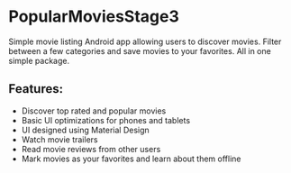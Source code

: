 # PopularMoviesStage3
Simple movie listing Android app allowing users to discover movies. Filter between a few categories and save movies to your favorites. All in one simple package.

## Features:
- Discover top rated and popular movies
- Basic UI optimizations for phones and tablets
- UI designed using Material Design
- Watch movie trailers
- Read movie reviews from other users
- Mark movies as your favorites and learn about them offline
